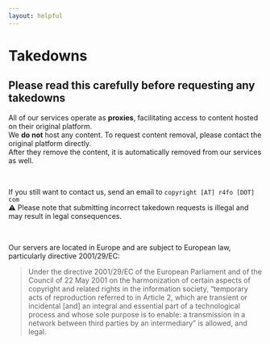 ```yaml
---
layout: helpful
---
```

# Takedowns
## Please read this carefully before requesting any takedowns

All of our services operate as **proxies**, facilitating access to content hosted on their original platform. <br>
We **do not** host any content.
To request content removal, please contact the original platform directly. <br>
After they remove the content, it is automatically removed from our services as well.

<br>

If you still want to contact us, send an email to ```copyright [AT] r4fo [DOT] com``` <br>
⚠️ Please note that submitting incorrect takedown requests is illegal and may result in legal consequences.

<br>

Our servers are located in Europe and are subject to European law, particularly directive 2001/29/EC:

>Under the directive 2001/29/EC of the European Parliament and of the Council of 22 May 2001 on the harmonization of certain aspects of copyright and related rights in the information society, “temporary acts of reproduction referred to in Article 2, which are transient or incidental [and] an integral and essential part of a technological process and whose sole purpose is to enable: a transmission in a network between third parties by an intermediary” is allowed, and legal.